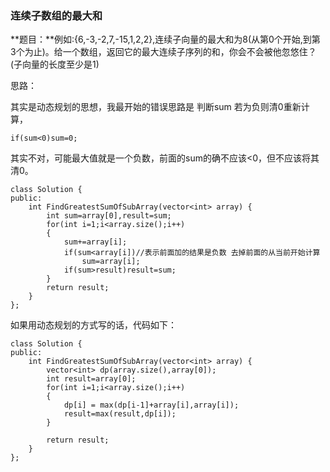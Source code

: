 ### 连续子数组的最大和

**题目：**例如:{6,-3,-2,7,-15,1,2,2},连续子向量的最大和为8(从第0个开始,到第3个为止)。给一个数组，返回它的最大连续子序列的和，你会不会被他忽悠住？(子向量的长度至少是1)

思路：

其实是动态规划的思想，我最开始的错误思路是 判断sum 若为负则清0重新计算，

```
if(sum<0)sum=0;
```

其实不对，可能最大值就是一个负数，前面的sum的确不应该<0，但不应该将其清0。

```
class Solution {
public:
    int FindGreatestSumOfSubArray(vector<int> array) {
        int sum=array[0],result=sum;
        for(int i=1;i<array.size();i++)
        {
            sum+=array[i];
            if(sum<array[i])//表示前面加的结果是负数 去掉前面的从当前开始计算
                sum=array[i];
            if(sum>result)result=sum;
        }
        return result;
    }
};
```

如果用动态规划的方式写的话，代码如下：

```
class Solution {
public:
    int FindGreatestSumOfSubArray(vector<int> array) {
        vector<int> dp(array.size(),array[0]);
        int result=array[0];
        for(int i=1;i<array.size();i++)
        {
            dp[i] = max(dp[i-1]+array[i],array[i]);
            result=max(result,dp[i]);
        }
            
        return result;
    }
};
```